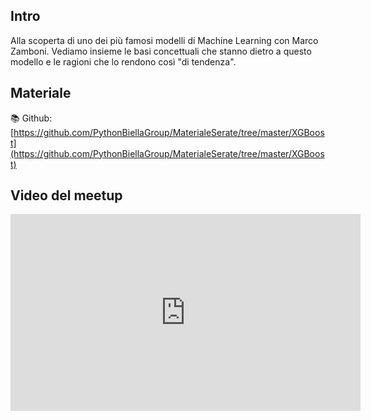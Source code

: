 ## Intro

Alla scoperta di uno dei più famosi modelli di Machine Learning con Marco Zamboni.
Vediamo insieme le basi concettuali che stanno dietro a questo modello e le ragioni che lo rendono così "di tendenza".


## Materiale
📚 Github: [https://github.com/PythonBiellaGroup/MaterialeSerate/tree/master/XGBoost](https://github.com/PythonBiellaGroup/MaterialeSerate/tree/master/XGBoost)

## Video del meetup
<iframe width="560" height="315" src="https://www.youtube.com/embed/S7Cr5RqgXiI" title="YouTube video player" frameborder="0" allow="accelerometer; autoplay; clipboard-write; encrypted-media; gyroscope; picture-in-picture; web-share" allowfullscreen></iframe>